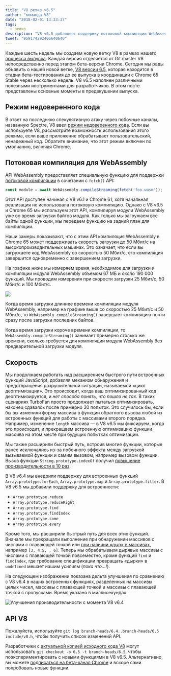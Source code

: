 ```yaml
---
title: "V8 релиз v6.5"
author: "команда V8"
date: "2018-02-01 13:33:37"
tags: 
  - релиз
description: "V8 v6.5 добавляет поддержку потоковой компиляции WebAssembly и включает новый режим «недоверенного кода»."
tweet: "959174292406640640"
---
```

Каждые шесть недель мы создаем новую ветку V8 в рамках нашего [процесса выпуска](/docs/release-process). Каждая версия отделяется от Git master V8 непосредственно перед этапом бета-версии Chrome. Сегодня мы рады объявить о нашей новой ветке, [V8 версии 6.5](https://chromium.googlesource.com/v8/v8.git/+log/branch-heads/6.5), которая находится в стадии бета-тестирования до ее выпуска в координации с Chrome 65 Stable через несколько недель. V8 v6.5 наполнен различными полезными инструментами для разработчиков. В этом посте представлены основные моменты в предвкушении выпуска.

<!--truncate-->
## Режим недоверенного кода

В ответ на последнюю спекулятивную атаку через побочные каналы, названную Spectre, V8 ввел [режим недоверенного кода](/docs/untrusted-code-mitigations). Если вы используете V8, рассмотрите возможность использования этого режима, если ваше приложение обрабатывает пользовательский, ненадежный код. Обратите внимание, что этот режим включен по умолчанию, включая Chrome.

## Потоковая компиляция для WebAssembly

API WebAssembly предоставляет специальную функцию для поддержки [потоковой компиляции](https://developers.google.com/web/updates/2018/04/loading-wasm) в сочетании с `fetch()` API:

```js
const module = await WebAssembly.compileStreaming(fetch('foo.wasm'));
```

Этот API доступен начиная с V8 v6.1 и Chrome 61, хотя начальная реализация не использовала потоковую компиляцию. Однако с V8 v6.5 и Chrome 65 мы используем этот API, компилируя модули WebAssembly уже во время загрузки байтов модуля. Как только мы загружаем все байты одной функции, мы передаем функцию на задний план для компиляции.

Наши замеры показывают, что с этим API компиляция WebAssembly в Chrome 65 может поддерживать скорость загрузки до 50 Мбит/с на высокопроизводительных машинах. Это означает, что если вы загружаете код WebAssembly со скоростью 50 Мбит/с, его компиляция завершится одновременно с завершением загрузки.

На графике ниже мы измеряем время, необходимое для загрузки и компиляции модуля WebAssembly объемом 67 МБ и около 190 000 функций. Мы проводим измерения при скорости загрузки 25 Мбит/с, 50 Мбит/с и 100 Мбит/с.

![](/_img/v8-release-65/wasm-streaming-compilation.svg)

Когда время загрузки длиннее времени компиляции модуля WebAssembly, например на графике выше со скоростью 25 Мбит/с и 50 Мбит/с, то `WebAssembly.compileStreaming()` завершает компиляцию почти сразу после загрузки последних байтов.

Когда время загрузки короче времени компиляции, то `WebAssembly.compileStreaming()` занимает примерно столько же времени, сколько требуется для компиляции модуля WebAssembly без предварительной загрузки модуля.

## Скорость

Мы продолжаем работать над расширением быстрого пути встроенных функций JavaScript, добавляя механизм обнаружения и предотвращения разрушительной ситуации, называемой «цикл деоптимизации». Это происходит, когда ваш оптимизированный код деоптимизируется, и _нет способа понять, что пошло не так_. В таких сценариях TurboFan просто продолжает пытаться оптимизировать, наконец сдаваясь после примерно 30 попыток. Это случилось бы, если бы вы изменили форму массива в функции обратного вызова любой из встроенных функций для работы с массивами второго порядка. Например, изменение `length` массива — в V8 v6.5 мы фиксируем, когда это происходит, и прекращаем встроенную оптимизацию функции массива на этом месте при будущих попытках оптимизации.

Мы также расширили быстрый путь, встроив многие функции, которые ранее исключались из-за побочного эффекта между загрузкой вызываемой функции и самим вызовом, например вызовом функции. Вызов функции `String.prototype.indexOf` получил [повышение производительности в 10 раз](https://bugs.chromium.org/p/v8/issues/detail?id=6270).

В V8 v6.4 мы внедрили поддержку для встроенных функций `Array.prototype.forEach`, `Array.prototype.map` и `Array.prototype.filter`. В V8 v6.5 мы добавили поддержку для встроенности:

- `Array.prototype.reduce`
- `Array.prototype.reduceRight`
- `Array.prototype.find`
- `Array.prototype.findIndex`
- `Array.prototype.some`
- `Array.prototype.every`

Кроме того, мы расширили быстрый путь для всех этих функций. Вначале мы прекращали выполнение при обнаружении массивов с числами с плавающей точкой или [при наличии «дыр» в массивах](/blog/elements-kinds), например `[3, 4.5, , 6]`. Теперь мы обрабатываем дырявые массивы с числами с плавающей точкой повсеместно, кроме функций `find` и `findIndex`, где требование спецификации превращать «дырки» в `undefined` мешает нашим усилиям (_пока что…!_).

На следующем изображении показана дельта улучшения по сравнению с V8 v6.4 в наших встроенных функциях, разделенных на массивы целых чисел, массивы с плавающей точкой и массивы с плавающей точкой с пропусками. Время указано в миллисекундах.

![Улучшения производительности с момента V8 v6.4](/_img/v8-release-65/performance-improvements.svg)

## API V8

Пожалуйста, используйте `git log branch-heads/6.4..branch-heads/6.5 include/v8.h`, чтобы получить список изменений API.

Разработчики с [актуальной копией исходного кода V8](/docs/source-code#using-git) могут использовать `git checkout -b 6.5 -t branch-heads/6.5`, чтобы поэкспериментировать с новыми функциями в V8 v6.5. Альтернативно, вы можете [подписаться на бета-канал Chrome](https://www.google.com/chrome/browser/beta.html) и вскоре сами попробовать новые функции.
